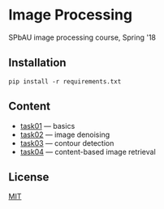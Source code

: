 # Image Processing
SPbAU image processing course, Spring '18

## Installation
`pip install -r requirements.txt`

## Content
* [task01](task01/task01.ipynb) — basics
* [task02](task02/task02.ipynb) — image denoising
* [task03](task03/task03.ipynb) — contour detection
* [task04](task04/task04.ipynb) — content-based image retrieval

## License
[MIT](LICENSE)
